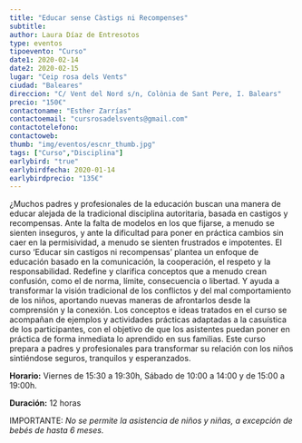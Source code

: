 ```yaml
---
title: "Educar sense Càstigs ni Recompenses"
subtitle: 
author: Laura Díaz de Entresotos
type: eventos
tipoevento: "Curso"
date1: 2020-02-14
date2: 2020-02-15
lugar: "Ceip rosa dels Vents"
ciudad: "Baleares"
direccion: "C/ Vent del Nord s/n, Colònia de Sant Pere, I. Balears"
precio: "150€"
contactoname: "Esther Zarrías"
contactoemail: "cursrosadelsvents@gmail.com"
contactotelefono: 
contactoweb: 
thumb: "img/eventos/escnr_thumb.jpg"
tags: ["Curso","Disciplina"]
earlybird: "true"
earlybirdfecha: 2020-01-14
earlybirdprecio: "135€"
---
```

¿Muchos padres y profesionales de la educación buscan una manera de educar alejada de la tradicional disciplina autoritaria, basada en castigos y recompensas. Ante la falta de modelos en los que fijarse, a menudo se sienten inseguros, y ante la dificultad para poner en práctica cambios sin caer en la permisividad, a menudo se sienten frustrados e impotentes.
El curso ‘Educar sin castigos ni recompensas’ plantea un enfoque de educación basado en la comunicación, la cooperación, el respeto y la responsabilidad. Redefine y clarifica conceptos que a menudo crean confusión, como el de norma, límite, consecuencia o libertad. Y ayuda a transformar la visión tradicional de los conflictos y del mal comportamiento de los niños, aportando nuevas maneras de afrontarlos desde la comprensión y la conexión.
Los conceptos e ideas tratados en el curso se acompañan de ejemplos y actividades prácticas adaptadas a la casuística de los participantes, con el objetivo de que los asistentes puedan poner en práctica de forma inmediata lo aprendido en sus familias.
Este curso prepara a padres y profesionales para transformar su relación con los niños sintiéndose seguros, tranquilos y esperanzados.

**Horario:** Viernes de 15:30 a 19:30h, Sábado de 10:00 a 14:00 y de 15:00 a 19:00h. 

**Duración:** 12 horas

IMPORTANTE: *No se permite la asistencia de niños y niñas, a excepción de bebés de hasta 6 meses.*